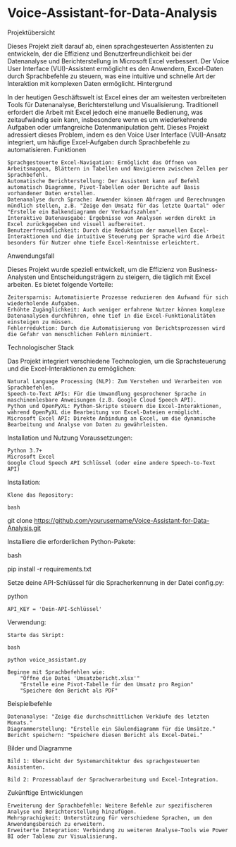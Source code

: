 # Voice-Assistant-for-Data-Analysis

Projektübersicht

Dieses Projekt zielt darauf ab, einen sprachgesteuerten Assistenten zu entwickeln, der die Effizienz und Benutzerfreundlichkeit bei der Datenanalyse und Berichterstellung in Microsoft Excel verbessert. Der Voice User Interface (VUI)-Assistent ermöglicht es den Anwendern, Excel-Daten durch Sprachbefehle zu steuern, was eine intuitive und schnelle Art der Interaktion mit komplexen Daten ermöglicht.
Hintergrund

In der heutigen Geschäftswelt ist Excel eines der am weitesten verbreiteten Tools für Datenanalyse, Berichterstellung und Visualisierung. Traditionell erfordert die Arbeit mit Excel jedoch eine manuelle Bedienung, was zeitaufwändig sein kann, insbesondere wenn es um wiederkehrende Aufgaben oder umfangreiche Datenmanipulation geht. Dieses Projekt adressiert dieses Problem, indem es den Voice User Interface (VUI)-Ansatz integriert, um häufige Excel-Aufgaben durch Sprachbefehle zu automatisieren.
Funktionen

    Sprachgesteuerte Excel-Navigation: Ermöglicht das Öffnen von Arbeitsmappen, Blättern in Tabellen und Navigieren zwischen Zellen per Sprachbefehl.
    Automatische Berichterstellung: Der Assistent kann auf Befehl automatisch Diagramme, Pivot-Tabellen oder Berichte auf Basis vorhandener Daten erstellen.
    Datenanalyse durch Sprache: Anwender können Abfragen und Berechnungen mündlich stellen, z.B. "Zeige den Umsatz für das letzte Quartal" oder "Erstelle ein Balkendiagramm der Verkaufszahlen".
    Interaktive Datenausgabe: Ergebnisse von Analysen werden direkt in Excel zurückgegeben und visuell aufbereitet.
    Benutzerfreundlichkeit: Durch die Reduktion der manuellen Excel-Interaktionen und die intuitive Steuerung per Sprache wird die Arbeit besonders für Nutzer ohne tiefe Excel-Kenntnisse erleichtert.

Anwendungsfall

Dieses Projekt wurde speziell entwickelt, um die Effizienz von Business-Analysten und Entscheidungsträgern zu steigern, die täglich mit Excel arbeiten. Es bietet folgende Vorteile:

    Zeitersparnis: Automatisierte Prozesse reduzieren den Aufwand für sich wiederholende Aufgaben.
    Erhöhte Zugänglichkeit: Auch weniger erfahrene Nutzer können komplexe Datenanalysen durchführen, ohne tief in die Excel-Funktionalitäten einsteigen zu müssen.
    Fehlerreduktion: Durch die Automatisierung von Berichtsprozessen wird die Gefahr von menschlichen Fehlern minimiert.

Technologischer Stack

Das Projekt integriert verschiedene Technologien, um die Sprachsteuerung und die Excel-Interaktionen zu ermöglichen:

    Natural Language Processing (NLP): Zum Verstehen und Verarbeiten von Sprachbefehlen.
    Speech-to-Text APIs: Für die Umwandlung gesprochener Sprache in maschinenlesbare Anweisungen (z.B. Google Cloud Speech API).
    Python und OpenPyXL: Python-Skripte steuern die Excel-Interaktionen, während OpenPyXL die Bearbeitung von Excel-Dateien ermöglicht.
    Microsoft Excel API: Direkte Anbindung an Excel, um die dynamische Bearbeitung und Analyse von Daten zu gewährleisten.

Installation und Nutzung
Voraussetzungen:

    Python 3.7+
    Microsoft Excel
    Google Cloud Speech API Schlüssel (oder eine andere Speech-to-Text API)

Installation:

    Klone das Repository:

    bash

git clone https://github.com/yourusername/Voice-Assistant-for-Data-Analysis.git

Installiere die erforderlichen Python-Pakete:

bash

pip install -r requirements.txt

Setze deine API-Schlüssel für die Spracherkennung in der Datei config.py:

python

    API_KEY = 'Dein-API-Schlüssel'

Verwendung:

    Starte das Skript:

    bash

    python voice_assistant.py

    Beginne mit Sprachbefehlen wie:
        "Öffne die Datei 'Umsatzbericht.xlsx'"
        "Erstelle eine Pivot-Tabelle für den Umsatz pro Region"
        "Speichere den Bericht als PDF"

Beispielbefehle

    Datenanalyse: "Zeige die durchschnittlichen Verkäufe des letzten Monats."
    Diagrammerstellung: "Erstelle ein Säulendiagramm für die Umsätze."
    Bericht speichern: "Speichere diesen Bericht als Excel-Datei."

Bilder und Diagramme

    Bild 1: Übersicht der Systemarchitektur des sprachgesteuerten Assistenten.

    Bild 2: Prozessablauf der Sprachverarbeitung und Excel-Integration.

Zukünftige Entwicklungen

    Erweiterung der Sprachbefehle: Weitere Befehle zur spezifischeren Analyse und Berichterstellung hinzufügen.
    Mehrsprachigkeit: Unterstützung für verschiedene Sprachen, um den Anwendungsbereich zu erweitern.
    Erweiterte Integration: Verbindung zu weiteren Analyse-Tools wie Power BI oder Tableau zur Visualisierung.

